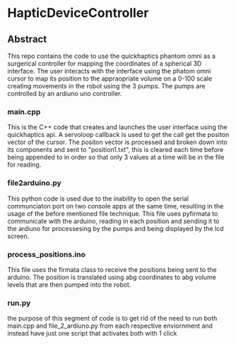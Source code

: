# HapticDeviceController #


## Abstract ##
This repo contains the code to use the quickhaptics phantom omni as a surgerical controller for mapping the coordinates of a spherical 3D interface. The user interacts with the interface using the phatom omni cursor to map its position to the appraopriate volume on a 0-100 scale creating movements in the robot using the 3 pumps. The pumps are controlled by an ardiuno uno controller. 

### main.cpp 

This is the C++ code that creates and launches the user interface using the quickhaptics api. A servoloop callback is used to get the call get the positon vector of the cursor. The positon vector is processed and broken down into its components and sent to "position1.txt", this is cleared each time before being appended to in order so that only 3 values at a time will be in the file for reading.

### file2arduino.py

This python code is used due to the inability to open the serial communciaton port on two console apps at the same time, resulting in the usage of the before mentioned file technique. This file uses pyfirmata to communicate with the arduino, reading in each position and sending it to the ardiuno for processesing by the pumps and being displayed by the lcd screen. 

### process_positions.ino

This file uses the firmata class to receive the positions being sent to the arduino. The position is translated using abg coordinates to abg volume levels that are then pumped into the robot.


### run.py
the purpose of this segment of code is to get rid of the need to run both main.cpp and file_2_ardiuno.py from each respective enviornment and instead
have just one script that activates both with 1 click
